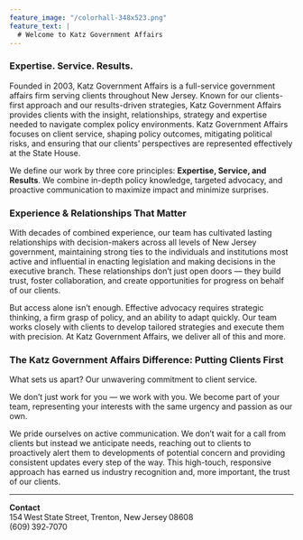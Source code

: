 ```yaml
---
feature_image: "/colorhall-348x523.png"
feature_text: |
  # Welcome to Katz Government Affairs
---
```


### Expertise. Service. Results.

Founded in 2003, Katz Government Affairs is a full-service government affairs firm
serving clients throughout New Jersey. Known for our clients-first approach and our
results-driven strategies, Katz Government Affairs provides clients with the insight,
relationships, strategy and expertise needed to navigate complex policy environments.
Katz Government Affairs focuses on client service, shaping policy outcomes, mitigating
political risks, and ensuring that our clients’ perspectives are represented effectively at
the State House.

We define our work by three core principles: **Expertise, Service, and Results**. We
combine in-depth policy knowledge, targeted advocacy, and proactive communication to
maximize impact and minimize surprises.

### Experience & Relationships That Matter

With decades of combined experience, our team has cultivated lasting relationships with decision-makers across all levels of New Jersey government, maintaining strong ties to the individuals and institutions most active and influential in enacting legislation and making decisions in the executive branch. These relationships don’t just open doors — they build trust, foster collaboration, and create opportunities for progress on behalf of our clients.

But access alone isn’t enough. Effective advocacy requires strategic thinking, a firm grasp of policy, and an ability to adapt quickly. Our team works closely with clients to develop tailored strategies and execute them with precision. At Katz Government Affairs, we deliver all of this and more.

### The Katz Government Affairs Difference: Putting Clients First

What sets us apart? Our unwavering commitment to client service.

We don’t just work for you — we work with you. We become part of your team, representing your interests with the same urgency and passion as our own.

We pride ourselves on active communication. We don’t wait for a call from clients but instead we anticipate needs, reaching out to clients to proactively alert them to developments of potential concern and providing consistent updates every step of the way. This high-touch, responsive approach has earned us industry recognition and, more important, the trust of our clients.


---

**Contact**  
154 West State Street, Trenton, New Jersey 08608  
(609) 392‑7070  
